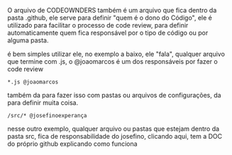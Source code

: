 O arquivo de CODEOWNDERS também é um arquivo que fica dentro da pasta .github, ele serve para definir "quem é o dono do Código", ele é utilizado para facilitar o processo de code review, para definir automaticamente  quem fica responsável por o tipo de código ou por alguma pasta.

é bem simples utilizar ele, no exemplo a baixo, ele "fala", qualquer arquivo que termine com .js, o @joaomarcos é um dos responsáveis por fazer o code review

```
*.js @joaomarcos
```

também da para fazer isso com pastas ou arquivos de configurações, da para definir muita coisa.

```
/src/* @josefinoexperança
```
nesse outro exemplo, qualquer arquivo ou  pastas que estejam dentro da pasta src, fica de responsabilidade do josefino, clicando <a src ="https://docs.github.com/pt/repositories/managing-your-repositorys-settings-and-features/customizing-your-repository/about-code-owners">aqui</a>, tem a DOC do próprio github explicando como funciona
